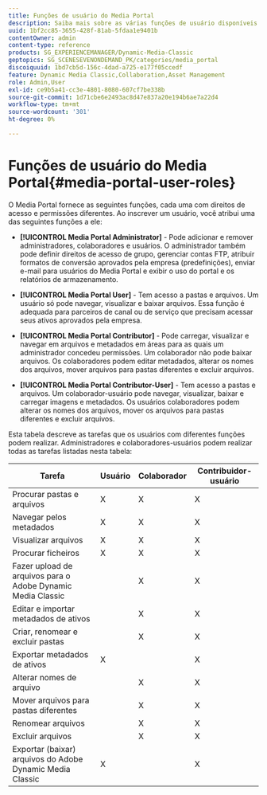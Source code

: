 ```yaml
---
title: Funções de usuário do Media Portal
description: Saiba mais sobre as várias funções de usuário disponíveis no Media Portal no Adobe Dynamic Media Classic.
uuid: 1bf2cc85-3655-428f-81ab-5fdaa1e9401b
contentOwner: admin
content-type: reference
products: SG_EXPERIENCEMANAGER/Dynamic-Media-Classic
geptopics: SG_SCENESEVENONDEMAND_PK/categories/media_portal
discoiquuid: 1bd7cb5d-156c-4dad-a725-e177f05ccedf
feature: Dynamic Media Classic,Collaboration,Asset Management
role: Admin,User
exl-id: ce9b5a41-cc3e-4801-8080-607cf7be338b
source-git-commit: 1d71cbe6e2493ac8d47e837a20e194b6ae7a22d4
workflow-type: tm+mt
source-wordcount: '301'
ht-degree: 0%

---
```


# Funções de usuário do Media Portal{#media-portal-user-roles}

O Media Portal fornece as seguintes funções, cada uma com direitos de acesso e permissões diferentes. Ao inscrever um usuário, você atribui uma das seguintes funções a ele:

* **[!UICONTROL Media Portal Administrator]** - Pode adicionar e remover administradores, colaboradores e usuários. O administrador também pode definir direitos de acesso de grupo, gerenciar contas FTP, atribuir formatos de conversão aprovados pela empresa (predefinições), enviar e-mail para usuários do Media Portal e exibir o uso do portal e os relatórios de armazenamento.

* **[!UICONTROL Media Portal User]** - Tem acesso a pastas e arquivos. Um usuário só pode navegar, visualizar e baixar arquivos. Essa função é adequada para parceiros de canal ou de serviço que precisam acessar seus ativos aprovados pela empresa.

* **[!UICONTROL Media Portal Contributor]** - Pode carregar, visualizar e navegar em arquivos e metadados em áreas para as quais um administrador concedeu permissões. Um colaborador não pode baixar arquivos. Os colaboradores podem editar metadados, alterar os nomes dos arquivos, mover arquivos para pastas diferentes e excluir arquivos.

* **[!UICONTROL Media Portal Contributor-User]** - Tem acesso a pastas e arquivos. Um colaborador-usuário pode navegar, visualizar, baixar e carregar imagens e metadados. Os usuários colaboradores podem alterar os nomes dos arquivos, mover os arquivos para pastas diferentes e excluir arquivos.

Esta tabela descreve as tarefas que os usuários com diferentes funções podem realizar. Administradores e colaboradores-usuários podem realizar todas as tarefas listadas nesta tabela:

| Tarefa | Usuário | Colaborador | Contribuidor-usuário |
| --- | --- | --- | --- |
| Procurar pastas e arquivos | X | X | X |
| Navegar pelos metadados | X | X | X |
| Visualizar arquivos | X | X | X |
| Procurar ficheiros | X | X | X |
| Fazer upload de arquivos para o Adobe Dynamic Media Classic |  | X | X |
| Editar e importar metadados de ativos |  | X | X |
| Criar, renomear e excluir pastas |  | X | X |
| Exportar metadados de ativos | X |  | X |
| Alterar nomes de arquivo |  | X | X |
| Mover arquivos para pastas diferentes |  | X | X |
| Renomear arquivos |  | X | X |
| Excluir arquivos |  | X | X |
| Exportar (baixar) arquivos do Adobe Dynamic Media Classic | X |  | X |
